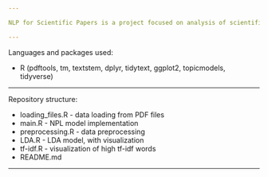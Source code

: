 ```yaml
---

NLP for Scientific Papers is a project focused on analysis of scientific articles using natural language processing techniques. The goal is to extract key insights from research papers, explore word frequency patterns, and apply LDA modeling to identify underlying topics, with visualizations of the results. The project currently supports both unigrams and bigrams analysis.

---
```


Languages and packages used:

- R (pdftools, tm, textstem, dplyr, tidytext, ggplot2, topicmodels, tidyverse)

---

Repository structure:

- loading_files.R - data loading from PDF files
- main.R - NPL model implementation
- preprocessing.R - data preprocessing
- LDA.R - LDA model, with visualization
- tf-idf.R - visualization of high tf-idf words
- README.md

---

